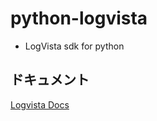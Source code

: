 
# python-logvista

- LogVista sdk for python

## ドキュメント

[Logvista Docs](https://takotakocyumans-organization.gitbook.io/logvista-docs/)
